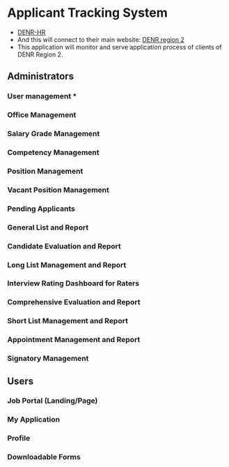 # Applicant Tracking System
- [DENR-HR](https://vcylcnlvog.execute-api.ca-central-1.amazonaws.com/applicant-tracking-api)
- And this will connect to their main website: [DENR region 2](https://r2.denr.gov.ph/)
- This application will monitor and serve application process of clients of DENR Region 2.

## Administrators
### User management *
### Office Management
### Salary Grade Management
### Competency Management
### Position Management
### Vacant Position Management
### Pending Applicants
### General List and Report
### Candidate Evaluation and Report
### Long List Management and Report
### Interview Rating Dashboard for Raters
### Comprehensive Evaluation and Report
### Short List Management and Report
### Appointment Management and Report
### Signatory Management
## Users
### Job Portal (Landing/Page)
### My Application
### Profile
### Downloadable Forms
